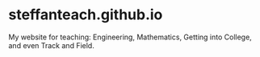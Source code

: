 # steffanteach.github.io
My website for teaching: Engineering, Mathematics, Getting into College, and even Track and Field.
